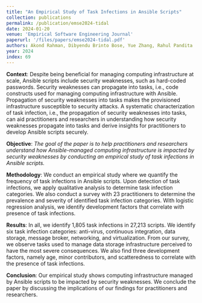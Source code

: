 ```yaml
---
title: "An Empirical Study of Task Infections in Ansible Scripts"
collection: publications
permalink: /publication/emse2024-tidal
date: 2024-01-20
venue: 'Empirical Software Engineering Journal'
paperurl: '/files/papers/emse2024-tidal.pdf'
authors: Akond Rahman, Dibyendu Brinto Bose, Yue Zhang, Rahul Pandita 
year: 2024
index: 69
--- 
```

**Context**: Despite being beneficial for managing computing infrastructure at scale, Ansible scripts include security weaknesses, such as hard-coded passwords. Security weaknesses can propagate into tasks, i.e., code constructs used for managing computing infrastructure with Ansible. Propagation of security weaknesses into tasks makes the provisioned infrastructure susceptible to security attacks. A systematic characterization of task infection, i.e., the propagation of security weaknesses into tasks, can aid practitioners and researchers in understanding how security weaknesses propagate into tasks and derive insights for practitioners to develop Ansible scripts securely. 

**Objective**: *The goal of the paper is to help practitioners and researchers understand how Ansible-managed computing infrastructure is impacted by security weaknesses by conducting an empirical study of task infections in Ansible scripts.*

**Methodology**: We conduct an empirical study where we quantify the frequency of task infections in Ansible scripts. Upon detection of task infections, we apply qualitative analysis to determine task infection categories. We also conduct a survey with 23 practitioners to determine the prevalence and severity of identified task infection categories. With logistic regression analysis, we identify development factors that correlate with presence of task infections. 

**Results**: In all, we identify 1,805 task infections in 27,213 scripts. We identify six task infection categories: anti-virus, continuous integration, data storage, message broker, networking, and virtualization. From our survey, we observe tasks used to manage data storage infrastructure perceived to have the most severe consequences. We also find three development factors, namely age, minor contributors, and scatteredness to correlate with the presence of task infections.

**Conclusion**: Our empirical study shows computing infrastructure managed by Ansible scripts to be impacted by security weaknesses. We conclude the paper by discussing the implications of our findings for practitioners and researchers. 